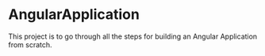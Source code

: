 # AngularApplication
This project is to go through all the steps for building an Angular Application from scratch.

